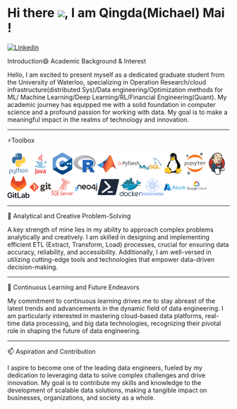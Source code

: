 #
Hi there ![](https://user-images.githubusercontent.com/18350557/176309783-0785949b-9127-417c-8b55-ab5a4333674e.gif), I am Qingda(Michael) Mai !
=============================================================================================================================================
[![Linkedin](https://img.shields.io/badge/Linkedin-Michael--Mai-blue)](https://www.linkedin.com/in/michael-mai1/)


Introduction😄 Academic Background & Interest

Hello, I am excited to present myself as a dedicated graduate student from the University of Waterloo, specializing in Operation Research/cloud infrastructure(distributed Sys)/Data engineering/Optimization methods for ML/ Machine Learning/Deep Learning/RL/Financial Engineering(Quant). My academic journey has equipped me with a solid foundation in computer science and a profound passion for working with data. My goal is to make a meaningful impact in the realms of technology and innovation.


---
⚡Toolbox

<img src="https://github.com/devicons/devicon/blob/master/icons/python/python-original-wordmark.svg" alt="Python Logo" width="50" height="50"><img src="https://github.com/devicons/devicon/blob/master/icons/java/java-original-wordmark.svg" alt="Java Logo" width="50" height="50"><img src="https://github.com/devicons/devicon/blob/master/icons/cplusplus/cplusplus-original.svg" alt="CPP Logo" width="50" height="50" /><img src="https://github.com/devicons/devicon/blob/master/icons/r/r-original.svg" alt="R Logo" width="50" height="50"><img src="https://github.com/devicons/devicon/blob/master/icons/matlab/matlab-original.svg" alt="MATLAB Logo" width="50" height="50"><img src="https://github.com/devicons/devicon/blob/master/icons/pytorch/pytorch-original-wordmark.svg" alt="Pytorch Logo" width="50" height="50"><img src="https://github.com/devicons/devicon/blob/master/icons/mysql/mysql-original-wordmark.svg" alt="SQL Logo" width="50" height="50"><img src="https://github.com/devicons/devicon/blob/master/icons/linux/linux-original.svg" alt="Linux Logo" width="50" height="50"><img src="https://github.com/devicons/devicon/blob/master/icons/jupyter/jupyter-original-wordmark.svg" alt="Jupyter Logo" width="50" height="50"><img src="https://github.com/devicons/devicon/blob/master/icons/jenkins/jenkins-original.svg" alt="Jenkins Logo" width="50" height="50"><img src="https://github.com/devicons/devicon/blob/master/icons/gitlab/gitlab-original-wordmark.svg" alt="GitLab Logo" width="50" height="50"><img src="https://github.com/devicons/devicon/blob/master/icons/git/git-original-wordmark.svg" alt="Git Logo" width="50" height="50" /><img src="https://github.com/devicons/devicon/blob/master/icons/microsoftsqlserver/microsoftsqlserver-plain-wordmark.svg" alt="SQLSERVER Logo" width="50" height="50" />
<img src="https://github.com/devicons/devicon/blob/master/icons/neo4j/neo4j-original-wordmark.svg" alt="NoSQL Logo" width="50" height="50" /><img src="https://github.com/devicons/devicon/blob/master/icons/powershell/powershell-plain.svg" alt="BASHScript Logo" width="50" height="50" /><img src="https://github.com/devicons/devicon/blob/master/icons/docker/docker-original-wordmark.svg" alt="NoSQL Logo" width="50" height="50" /><img src="https://github.com/devicons/devicon/blob/master/icons/kubernetes/kubernetes-line-wordmark.svg" alt="NoSQL Logo" width="50" height="50" /><img src="https://github.com/devicons/devicon/blob/master/icons/azure/azure-original-wordmark.svg" alt="Azure Logo" width="50" height="50" /><img src="https://github.com/devicons/devicon/blob/master/icons/googlecloud/googlecloud-original-wordmark.svg" alt="GCP Logo" width="50" height="50" />

---
💬 Analytical and Creative Problem-Solving

A key strength of mine lies in my ability to approach complex problems analytically and creatively. I am skilled in designing and implementing efficient ETL (Extract, Transform, Load) processes, crucial for ensuring data accuracy, reliability, and accessibility. Additionally, I am well-versed in utilizing cutting-edge tools and technologies that empower data-driven decision-making.

---
🔭 Continuous Learning and Future Endeavors

My commitment to continuous learning drives me to stay abreast of the latest trends and advancements in the dynamic field of data engineering. I am particularly interested in mastering cloud-based data platforms, real-time data processing, and big data technologies, recognizing their pivotal role in shaping the future of data engineering.

---
📫 Aspiration and Contribution

I aspire to become one of the leading data engineers, fueled by my dedication to leveraging data to solve complex challenges and drive innovation. My goal is to contribute my skills and knowledge to the development of scalable data solutions, making a tangible impact on businesses, organizations, and society as a whole.

<!--
**michaelearncoding/michaelearncoding** is a ✨ _special_ ✨ repository because its `README.md` (this file) appears on your GitHub profile.

Here are some ideas to get you started:

- 🔭 I’m currently working on ...
- 🌱 I’m currently learning ...
- 👯 I’m looking to collaborate on ...
- 🤔 I’m looking for help with ...
- 💬 Ask me about ...
- 📫 How to reach me: ...
- 😄 Pronouns: ...
- ⚡ Fun fact: ...
-->

